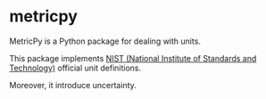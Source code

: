 # metricpy

MetricPy is a Python package for dealing with units. 

This package implements [NIST (National Institute of Standards and Technology)](https://www.nist.gov/pml/special-publication-811/nist-guide-si-chapter-1-introduction) 
official unit definitions. 

Moreover, it introduce uncertainty.